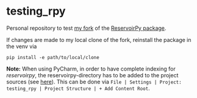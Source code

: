 # testing_rpy

Personal repository to test [my fork](https://github.com/DuncDennis/reservoirpy) of the 
[ReservoirPy package](https://github.com/reservoirpy/reservoirpy). 

If changes are made to my local clone of the fork, reinstall the package in the venv via 
```
pip install -e path/to/local/clone
```

**Note:** 
When using PyCharm, in order to have complete indexing for _reservoirpy_, the reservoirpy-directory
has to be added to the project sources 
(see [here](https://youtrack.jetbrains.com/issue/PY-976/Unresolved-references-to-editable-packages-pip-install-e-after-installing-before-restart-due-to-.egg-link-and-new-entries-in)).
This can be done via `File | Settings | Project: testing_rpy | Project Structure | + Add Content Root`. 
